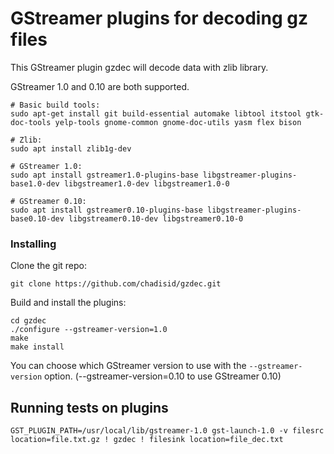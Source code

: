 # GStreamer plugins for decoding gz files

This GStreamer plugin gzdec will decode data with zlib library.

GStreamer 1.0 and 0.10 are both supported.

```
# Basic build tools:
sudo apt-get install git build-essential automake libtool itstool gtk-doc-tools yelp-tools gnome-common gnome-doc-utils yasm flex bison

# Zlib:
sudo apt install zlib1g-dev

# GStreamer 1.0:
sudo apt install gstreamer1.0-plugins-base libgstreamer-plugins-base1.0-dev libgstreamer1.0-dev libgstreamer1.0-0

# GStreamer 0.10:
sudo apt install gstreamer0.10-plugins-base libgstreamer-plugins-base0.10-dev libgstreamer0.10-dev libgstreamer0.10-0
```

### Installing

Clone the git repo:
```
git clone https://github.com/chadisid/gzdec.git
```

Build and install the plugins:
```
cd gzdec
./configure --gstreamer-version=1.0
make
make install
```

You can choose which GStreamer version to use with the `--gstreamer-version` option. (--gstreamer-version=0.10 to use GStreamer 0.10)

## Running tests on plugins

```
GST_PLUGIN_PATH=/usr/local/lib/gstreamer-1.0 gst-launch-1.0 -v filesrc location=file.txt.gz ! gzdec ! filesink location=file_dec.txt
```
